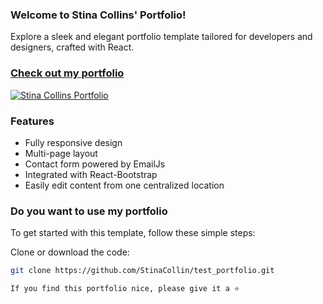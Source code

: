 ### Welcome to Stina Collins' Portfolio!

Explore a sleek and elegant portfolio template tailored for developers and designers, crafted with React.

### [Check out my portfolio](https://www.stinacollin.com)

[![Stina Collins Portfolio](src/assets/images/react%20portfolio%20gif.gif)](https://www.stinacollin.com)

### Features

- Fully responsive design
- Multi-page layout
- Contact form powered by EmailJs
- Integrated with React-Bootstrap
- Easily edit content from one centralized location

### Do you want to use my portfolio

To get started with this template, follow these simple steps:

 Clone or download the code:

   ```bash
   git clone https://github.com/StinaCollin/test_portfolio.git

   If you find this portfolio nice, please give it a ⭐️
